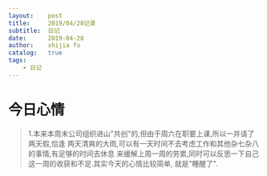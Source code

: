 ```yaml
---
layout:    post
title:     2019/04/28记录
subtitle:  日记
date:      2019-04-28
author:    shijia fu
catalog:   true
tags:
    - 日记
---
```


# 今日心情  
> 1.本来本周末公司组织进山"共创"的,但由于周六在职要上课,所以一并请了两天假,恰逢
  两天清爽的大雨,可以有一天时间不去考虑工作和其他杂七杂八的事情,有足够的时间去休息
  来缓解上周一周的劳累,同时可以反思一下自己这一周的收获和不足.其实今天的心情比较简单,
  就是"睡醒了".   
